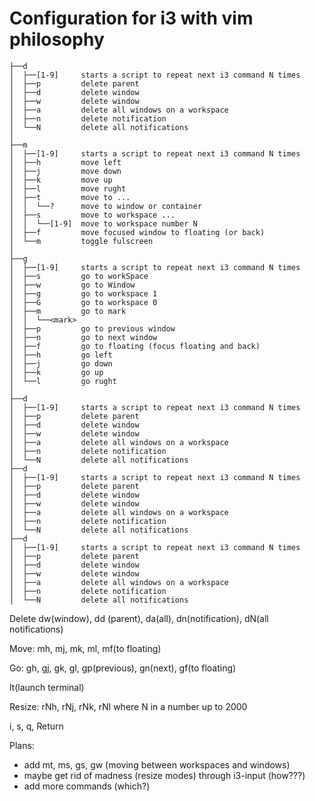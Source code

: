 # Configuration for i3 with vim philosophy
```
├──d
│  ├──[1-9]     starts a script to repeat next i3 command N times
│  ├──p         delete parent
│  ├──d         delete window
│  ├──w         delete window
│  ├──a         delete all windows on a workspace
│  ├──n         delete notification
│  └──N         delete all notifications
│
├──m
│  ├──[1-9]     starts a script to repeat next i3 command N times
│  ├──h         move left
│  ├──j         move down
│  ├──k         move up
│  ├──l         move rught
│  ├──t         move to ...
│  │  └──?      move to window or container
│  ├──s         move to workspace ...
│  │  └──[1-9]  move to workspace number N
│  ├──f         move focused window to floating (or back)
│  └──m         toggle fulscreen
│
├──g
│  ├──[1-9]     starts a script to repeat next i3 command N times
│  ├──s         go to workSpace
│  ├──w         go to Window
│  ├──g         go to workspace 1
│  ├──G         go to workspace 0
│  ├──m         go to mark
│  │  └──<mark>      
│  ├──p         go to previous window 
│  ├──n         go to next window 
│  ├──f         go to floating (focus floating and back)
│  ├──h         go left
│  ├──j         go down
│  ├──k         go up
│  └──l         go rught
│
├──d
│  ├──[1-9]     starts a script to repeat next i3 command N times
│  ├──p         delete parent
│  ├──d         delete window
│  ├──w         delete window
│  ├──a         delete all windows on a workspace
│  ├──n         delete notification
│  └──N         delete all notifications
├──d
│  ├──[1-9]     starts a script to repeat next i3 command N times
│  ├──p         delete parent
│  ├──d         delete window
│  ├──w         delete window
│  ├──a         delete all windows on a workspace
│  ├──n         delete notification
│  └──N         delete all notifications
├──d
│  ├──[1-9]     starts a script to repeat next i3 command N times
│  ├──p         delete parent
│  ├──d         delete window
│  ├──w         delete window
│  ├──a         delete all windows on a workspace
│  ├──n         delete notification
│  └──N         delete all notifications
```
  Delete 
  dw(window), dd (parent), da(all), dn(notification), dN(all notifications)
  
  Move:
  mh, mj, mk, ml, mf(to floating)
  
  Go:
  gh, gj, gk, gl, gp(previous), gn(next), gf(to floating)
  
  lt(launch terminal)
  
  Resize:
  rNh, rNj, rNk, rNl where N in a number up to 2000
 
i, s, q, Return

Plans:
 - add mt, ms, gs, gw (moving between workspaces and windows)
 - maybe get rid of madness (resize modes) through i3-input (how???)
 - add more commands (which?)
